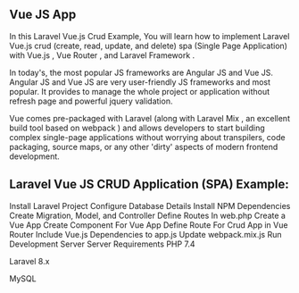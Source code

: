 ## Vue JS App
In this Laravel Vue.js Crud Example, You will learn how to implement Laravel Vue.js crud (create, read, update, and delete) spa (Single Page Application) with Vue.js , Vue Router , and Laravel Framework .

In today's, the most popular JS frameworks are Angular JS and Vue JS. Angular JS and Vue JS are very user-friendly JS frameworks and most popular. It provides to manage the whole project or application without refresh page and powerful jquery validation.

Vue comes pre-packaged with Laravel (along with Laravel Mix , an excellent build tool based on webpack ) and allows developers to start building complex single-page applications without worrying about transpilers, code packaging, source maps, or any other 'dirty' aspects of modern frontend development.

## Laravel Vue JS CRUD Application (SPA) Example:
Install Laravel Project
Configure Database Details
Install NPM Dependencies
Create Migration, Model, and Controller
Define Routes In web.php
Create a Vue App
Create Component For Vue App
Define Route For Crud App in Vue Router
Include Vue.js Dependencies to app.js
Update webpack.mix.js
Run Development Server
Server Requirements
PHP 7.4

Laravel 8.x

MySQL